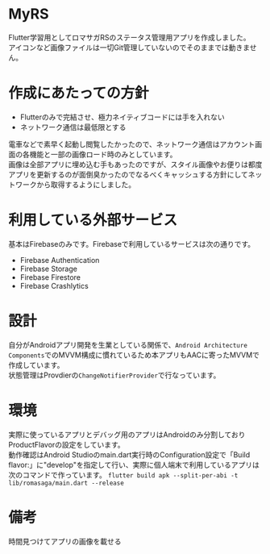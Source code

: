 # MyRS
Flutter学習用としてロマサガRSのステータス管理用アプリを作成しました。  
アイコンなど画像ファイルは一切Git管理していないのでそのままでは動きません。  

# 作成にあたっての方針
  - Flutterのみで完結させ、極力ネイティブコードには手を入れない
  - ネットワーク通信は最低限とする

電車などで素早く起動し閲覧したかったので、ネットワーク通信はアカウント画面の各機能と一部の画像ロード時のみとしています。  
画像は全部アプリに埋め込む手もあったのですが、スタイル画像やお便りは都度アプリを更新するのが面倒臭かったのでなるべくキャッシュする方針にしてネットワークから取得するようにしました。
 
# 利用している外部サービス
基本はFirebaseのみです。Firebaseで利用しているサービスは次の通りです。  
  - Firebase Authentication
  - Firebase Storage
  - Firebase Firestore
  - Firebase Crashlytics

# 設計
自分がAndroidアプリ開発を生業としている関係で、`Android Architecture Components`でのMVVM構成に慣れているため本アプリもAACに寄ったMVVMで作成しています。  
状態管理はProvdierの`ChangeNotifierProvider`で行なっています。

# 環境
実際に使っているアプリとデバッグ用のアプリはAndroidのみ分割しておりProductFlavorの設定をしています。  
動作確認はAndroid Studioのmain.dart実行時のConfiguration設定で「Build flavor:」に"develop"を指定して行い、実際に個人端末で利用しているアプリは次のコマンドで作っています。
`flutter build apk --split-per-abi -t lib/romasaga/main.dart --release`

# 備考
時間見つけてアプリの画像を載せる